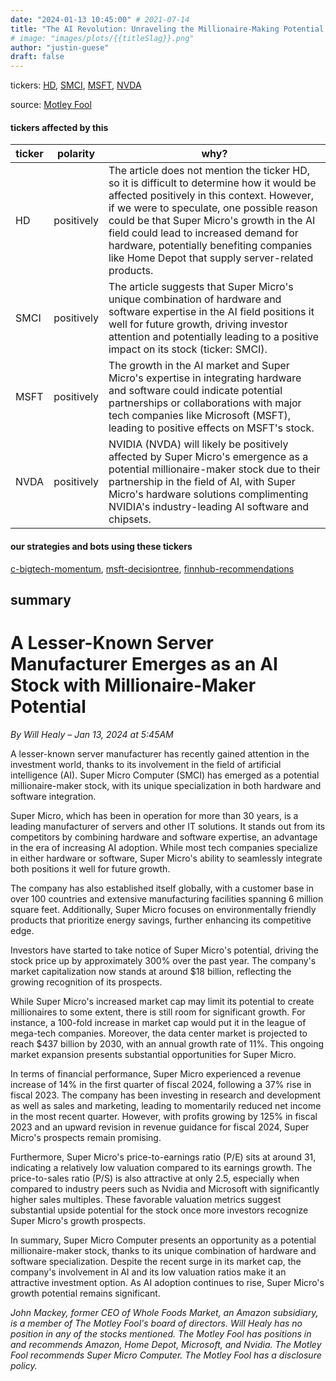 ```yaml
---
date: "2024-01-13 10:45:00" # 2021-07-14
title: "The AI Revolution: Unraveling the Millionaire-Making Potential of this Dynamic Server Manufacturer"
# image: "images/plots/{{titleSlag}}.png"
author: "justin-guese"
draft: false
---
```

tickers: <a href='https://finance.yahoo.com/quote/HD' target='_blank'>HD</a>, <a href='https://finance.yahoo.com/quote/SMCI' target='_blank'>SMCI</a>, <a href='https://finance.yahoo.com/quote/MSFT' target='_blank'>MSFT</a>, <a href='https://finance.yahoo.com/quote/NVDA' target='_blank'>NVDA</a> 

source: <a href='https://www.fool.com/investing/2024/01/13/this-rebellious-ai-stock-could-be-a-millionaire-ma/' target='_blank'>Motley Fool</a>

#### tickers affected by this

| ticker | polarity | why? |
|------------|------------|------------|
| HD | positively | The article does not mention the ticker HD, so it is difficult to determine how it would be affected positively in this context. However, if we were to speculate, one possible reason could be that Super Micro's growth in the AI field could lead to increased demand for hardware, potentially benefiting companies like Home Depot that supply server-related products. |
| SMCI | positively | The article suggests that Super Micro's unique combination of hardware and software expertise in the AI field positions it well for future growth, driving investor attention and potentially leading to a positive impact on its stock (ticker: SMCI). |
| MSFT | positively | The growth in the AI market and Super Micro's expertise in integrating hardware and software could indicate potential partnerships or collaborations with major tech companies like Microsoft (MSFT), leading to positive effects on MSFT's stock. |
| NVDA | positively | NVIDIA (NVDA) will likely be positively affected by Super Micro's emergence as a potential millionaire-maker stock due to their partnership in the field of AI, with Super Micro's hardware solutions complimenting NVIDIA's industry-leading AI software and chipsets. |



#### our strategies and bots using these tickers

[c-bigtech-momentum](/strategies/c-bigtech-momentum), [msft-decisiontree](/strategies/msft-decisiontree), [finnhub-recommendations](/strategies/finnhub-recommendations)

## summary

# A Lesser-Known Server Manufacturer Emerges as an AI Stock with Millionaire-Maker Potential

*By Will Healy – Jan 13, 2024 at 5:45AM*

A lesser-known server manufacturer has recently gained attention in the investment world, thanks to its involvement in the field of artificial intelligence (AI). Super Micro Computer (SMCI) has emerged as a potential millionaire-maker stock, with its unique specialization in both hardware and software integration.

Super Micro, which has been in operation for more than 30 years, is a leading manufacturer of servers and other IT solutions. It stands out from its competitors by combining hardware and software expertise, an advantage in the era of increasing AI adoption. While most tech companies specialize in either hardware or software, Super Micro's ability to seamlessly integrate both positions it well for future growth.

The company has also established itself globally, with a customer base in over 100 countries and extensive manufacturing facilities spanning 6 million square feet. Additionally, Super Micro focuses on environmentally friendly products that prioritize energy savings, further enhancing its competitive edge.

Investors have started to take notice of Super Micro's potential, driving the stock price up by approximately 300% over the past year. The company's market capitalization now stands at around $18 billion, reflecting the growing recognition of its prospects.

While Super Micro's increased market cap may limit its potential to create millionaires to some extent, there is still room for significant growth. For instance, a 100-fold increase in market cap would put it in the league of mega-tech companies. Moreover, the data center market is projected to reach $437 billion by 2030, with an annual growth rate of 11%. This ongoing market expansion presents substantial opportunities for Super Micro.

In terms of financial performance, Super Micro experienced a revenue increase of 14% in the first quarter of fiscal 2024, following a 37% rise in fiscal 2023. The company has been investing in research and development as well as sales and marketing, leading to momentarily reduced net income in the most recent quarter. However, with profits growing by 125% in fiscal 2023 and an upward revision in revenue guidance for fiscal 2024, Super Micro's prospects remain promising.

Furthermore, Super Micro's price-to-earnings ratio (P/E) sits at around 31, indicating a relatively low valuation compared to its earnings growth. The price-to-sales ratio (P/S) is also attractive at only 2.5, especially when compared to industry peers such as Nvidia and Microsoft with significantly higher sales multiples. These favorable valuation metrics suggest substantial upside potential for the stock once more investors recognize Super Micro's growth prospects.

In summary, Super Micro Computer presents an opportunity as a potential millionaire-maker stock, thanks to its unique combination of hardware and software specialization. Despite the recent surge in its market cap, the company's involvement in AI and its low valuation ratios make it an attractive investment option. As AI adoption continues to rise, Super Micro's growth potential remains significant.

*John Mackey, former CEO of Whole Foods Market, an Amazon subsidiary, is a member of The Motley Fool's board of directors. Will Healy has no position in any of the stocks mentioned. The Motley Fool has positions in and recommends Amazon, Home Depot, Microsoft, and Nvidia. The Motley Fool recommends Super Micro Computer. The Motley Fool has a disclosure policy.*